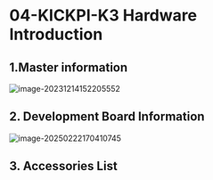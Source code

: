 # 04-KICKPI-K3 Hardware Introduction



## 1.Master information

![image-20231214152205552](http://tanzhtanzh.oss-cn-shenzhen.aliyuncs.com/img/image-20231214152205552.png)



## 2. Development Board Information

![image-20250222170410745](http://tanzhtanzh.oss-cn-shenzhen.aliyuncs.com/img/image-20250222170410745.png)



## 3. Accessories List



